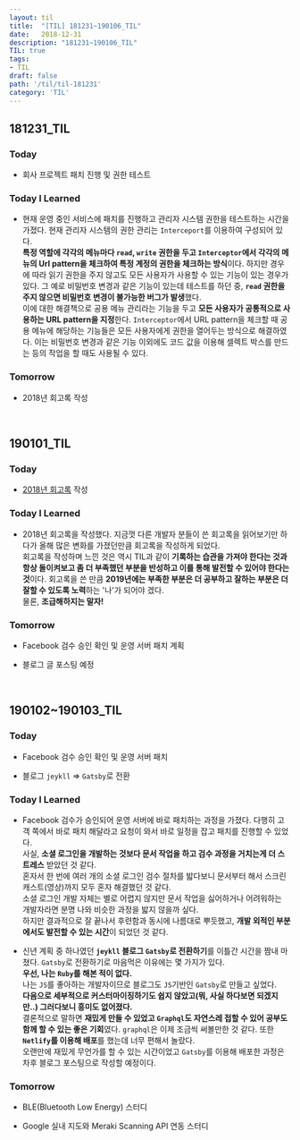 ```yaml
---
layout: til
title:  "[TIL] 181231~190106_TIL"
date:   2018-12-31
description: "181231~190106_TIL"
TIL: true
tags:
- TIL
draft: false
path: '/til/til-181231'
category: 'TIL'
---
```


## 181231_TIL

### Today 

- 회사 프로젝트 패치 진행 및 권한 테스트

### Today I Learned

- 현재 운영 중인 서비스에 패치를 진행하고 관리자 시스템 권한을 테스트하는 시간을 가졌다. 현재 관리자 시스템의 권한 관리는 `Interceport`를 이용하여 구성되어 있다.<br/> **특정 역할에 각각의 메뉴마다 `read`, `write` 권한을 두고 `Interceptor`에서 각각의 메뉴의 Url pattern을 체크하여 특정 계정의 권한을 체크하는 방식**이다. 하지만 경우에 따라 읽기 권한을 주지 않고도 모든 사용자가 사용할 수 있는 기능이 있는 경우가 있다. 그 예로 비밀번호 변경과 같은 기능이 있는데 테스트를 하던 중, **`read` 권한을 주지 않으면 비밀번호 변경이 불가능한 버그가 발생**했다.<br/> 이에 대한 해결책으로 공용 메뉴 관리라는 기능을 두고 **모든 사용자가 공통적으로 사용하는 URL pattern을 지정**한다. `Interceptor`에서 URL pattern을 체크할 때 공용 메뉴에 해당하는 기능들은 모든 사용자에게 권한을 열어두는 방식으로 해결하였다. 이는 비밀번호 변경과 같은 기능 이외에도 코드 값을 이용해 셀렉트 박스를 만드는 등의 작업을 할 때도 사용될 수 있다.

### Tomorrow

- 2018년 회고록 작성

<br/>

## 190101_TIL

### Today 

- [2018년 회고록](https://bkjang.github.io/Article_memoir/) 작성

### Today I Learned

- 2018년 회고록을 작성했다. 지금껏 다른 개발자 분들이 쓴 회고록을 읽어보기만 하다가 올해 많은 변화를 가졌던만큼 회고록을 작성하게 되었다.<br/>회고록을 작성하며 느낀 것은 역시 TIL과 같이 **기록하는 습관을 가져야 한다는 것과 항상 돌이켜보고 좀 더 부족했던 부분을 반성하고 이를 통해 발전할 수 있어야 한다는 것**이다. 회고록을 쓴 만큼 **2019년에는 부족한 부분은 더 공부하고 잘하는 부분은 더 잘할 수 있도록 노력**하는 '나'가 되어야 겠다.<br/> 물론, **조급해하지는 말자!**

### Tomorrow

- Facebook 검수 승인 확인 및 운영 서버 패치 계획

- 블로그 글 포스팅 예정

<br/>

## 190102~190103_TIL

### Today 

- Facebook 검수 승인 확인 및 운영 서버 패치

- 블로그 `jeykll` => `Gatsby`로 전환

### Today I Learned

- Facebook 검수가 승인되어 운영 서버에 바로 패치하는 과정을 가졌다. 다행히 고객 쪽에서 바로 패치 해달라고 요청이 와서 바로 일정을 잡고 패치를 진행할 수 있었다. <br/>사실, **소셜 로그인을 개발하는 것보다 문서 작업을 하고 검수 과정을 거치는게 더 스트레스** 받았던 것 같다.<br/> 혼자서 한 번에 여러 개의 소셜 로그인 검수 절차를 밟다보니 문서부터 해서 스크린 캐스트(영상)까지 모두 혼자 해결했던 것 같다.<br/> 소셜 로그인 개발 자체는 별로 어렵지 않지만 문서 작업을 싫어하거나 어려워하는 개발자라면 분명 나와 비슷한 과정을 밟지 않을까 싶다. <br/>하지만 결과적으로 잘 끝나서 후련함과 동시에 나름대로 뿌듯했고, **개발 외적인 부분에서도 발전할 수 있는 시간**이 되었던 것 같다.

- 신년 계획 중 하나였던 **`jeykll` 블로그 `Gatsby`로 전환하기**를 이틀간 시간을 짬내 마쳤다. `Gatsby`로 전환하기로 마음먹은 이유에는 몇 가지가 있다.<br/>
**우선, 나는 `Ruby`를 해본 적이 없다.**<br/> 나는 `JS`를 좋아하는 개발자이므로 블로그도 `JS`기반인 `Gatsby`로 만들고 싶었다.<br/>
**다음으로 세부적으로 커스터마이징하기도 쉽지 않았고(뭐, 사실 하다보면 되겠지만..) 그러다보니 흥미도 없어졌다.**<br/> 결론적으로 말하면 **재밌게 만들 수 있었고 `Graphql`도 자연스레 접할 수 있어 공부도 함께 할 수 있는 좋은 기회**였다. `graphql`은 이제 조금씩 써볼만한 것 같다. 또한 **`Netlify`를 이용해 배포**를 했는데 너무 편해서 놀랐다.<br/> 오랜만에 재밌게 무언가를 할 수 있는 시간이었고 `Gatsby`를 이용해 배포한 과정은 차후 블로그 포스팅으로 작성할 예정이다.

### Tomorrow

- BLE(Bluetooth Low Energy) 스터디

- Google 실내 지도와 Meraki Scanning API 연동 스터디

<br/>